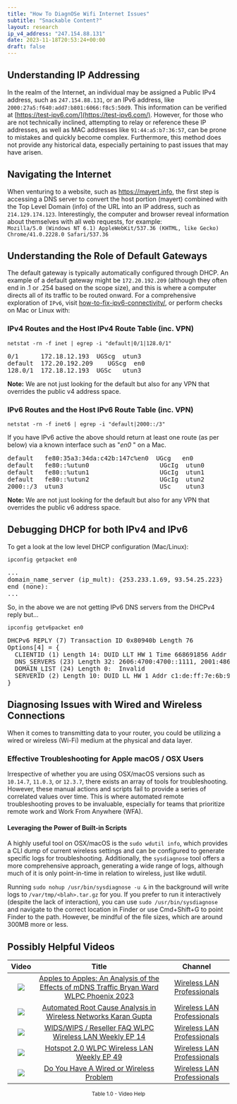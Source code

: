 ```yaml
---
title: "How To DiagnOSe Wifi Internet Issues"
subtitle: "Snackable Content?"
layout: research
ip_v4_address: "247.154.88.131"
date: 2023-11-18T20:53:24+00:00
draft: false
---
```


## Understanding IP Addressing

In the realm of the Internet, an individual may be assigned a Public IPv4 address, such as ```247.154.88.131```, or an IPv6 address, like ```2000:27a5:f640:add7:b801:6066:f8c5:50d9```. This information can be verified at [https://test-ipv6.com/](https://test-ipv6.com/). However, for those who are not technically inclined, attempting to relay or reference these IP addresses, as well as MAC addresses like ```91:44:a5:b7:36:57```, can be prone to mistakes and quickly become complex. Furthermore, this method does not provide any historical data, especially pertaining to past issues that may have arisen.
## Navigating the Internet

When venturing to a website, such as https://mayert.info, the first step is accessing a DNS server to convert the host portion (mayert) combined with the Top Level Domain (info) of the URL into an IP address, such as ```214.129.174.123```. Interestingly, the computer and browser reveal information about themselves with all web requests, for example: <br>```Mozilla/5.0 (Windows NT 6.1) AppleWebKit/537.36 (KHTML, like Gecko) Chrome/41.0.2228.0 Safari/537.36```
## Understanding the Role of Default Gateways

The default gateway is typically automatically configured through DHCP. An example of a default gateway might be ```172.20.192.209``` (although they often end in .1 or .254 based on the scope size), and this is where a computer directs all of its traffic to be routed onward. For a comprehensive exploration of ```IPv6```, visit [how-to-fix-ipv6-connectivity/](/blog/how-to-fix-ipv6-connectivity/), or perform checks on Mac or Linux with: <br>
### IPv4 Routes and the Host IPv4 Route Table (inc. VPN)
```netstat -rn -f inet | egrep -i "default|0/1|128.0/1"```

<pre>
0/1      172.18.12.193  UGScg  utun3
default  172.20.192.209    UGScg  en0
128.0/1  172.18.12.193  UGSc   utun3</pre>

**Note:** We are not just looking for the default but also for any VPN that overrides the public v4 address space.

### IPv6 Routes and the Host IPv6 Route Table (inc. VPN)
```netstat -rn -f inet6 | egrep -i "default|2000::/3"```

If you have IPv6 active the above should return at least one route (as per below) via a known interface such as "_en0_ " on a Mac. 

<pre>
default   fe80:35a3:34da:c42b:147c%en0  UGcg   en0
default   fe80::%utun0                   UGcIg  utun0
default   fe80::%utun1                   UGcIg  utun1
default   fe80::%utun2                   UGcIg  utun2
2000::/3  utun3                          USc    utun3</pre>

**Note:** We are not just looking for the default but also for any VPN that overrides the public v6 address space.
<br>

## Debugging DHCP for both IPv4 and IPv6

To get a look at the low level DHCP configuration (Mac/Linux): 

```ipconfig getpacket en0```

<pre>
...
domain_name_server (ip_mult): {253.233.1.69, 93.54.25.223}
end (none):
...</pre>

So, in the above we are not getting IPv6 DNS servers from the DHCPv4 reply but...

```ipconfig getv6packet en0```

<pre>
DHCPv6 REPLY (7) Transaction ID 0x80940b Length 76
Options[4] = {
  CLIENTID (1) Length 14: DUID LLT HW 1 Time 668691856 Addr 91:44:a5:b7:36:57
  DNS_SERVERS (23) Length 32: 2606:4700:4700::1111, 2001:4860:4860::8844
  DOMAIN_LIST (24) Length 0:  Invalid
  SERVERID (2) Length 10: DUID LL HW 1 Addr c1:de:ff:7e:6b:9e
}</pre>




## Diagnosing Issues with Wired and Wireless Connections

When it comes to transmitting data to your router, you could be utilizing a wired or wireless (Wi-Fi) medium at the physical and data layer.
### Effective Troubleshooting for Apple macOS / OSX Users
Irrespective of whether you are using OSX/macOS versions such as ```10.14.7```, ```11.0.3```, or ```12.3.7```, there exists an array of tools for troubleshooting. However, these manual actions and scripts fail to provide a series of correlated values over time. This is where automated remote troubleshooting proves to be invaluable, especially for teams that prioritize remote work and Work From Anywhere (WFA).
#### Leveraging the Power of Built-in Scripts
A highly useful tool on OSX/macOS is the ```sudo wdutil info```, which provides a CLI dump of current wireless settings and can be configured to generate specific logs for troubleshooting. Additionally, the ```sysdiagnose``` tool offers a more comprehensive approach, generating a wide range of logs, although much of it is only point-in-time in relation to wireless, just like wdutil.

Running ```sudo nohup /usr/bin/sysdiagnose -u &``` in the background will write logs to ```/var/tmp/<blah>.tar.gz``` for you. If you prefer to run it interactively (despite the lack of interaction), you can use ```sudo /usr/bin/sysdiagnose``` and navigate to the correct location in Finder or use Cmd+Shift+G to point Finder to the path. However, be mindful of the file sizes, which are around 300MB more or less.
## Possibly Helpful Videos

<link href="/plugins/lity/css/lity.min.css" rel="stylesheet">
<script src="/plugins/lity/js/lity.min.js"></script>
<div class="table1-start"></div>

|Video | Title | Channel |
| :---: | :---: | :---: |
|<a href="https://www.youtube.com/watch?v=miRV8qDOKBE" data-lity><img src="https://i.ytimg.com/vi/miRV8qDOKBE/default.jpg" class="img-fluid"></a>|<a href="https://www.youtube.com/watch?v=miRV8qDOKBE" data-lity>Apples to Apples: An Analysis of the Effects of mDNS Traffic   Bryan Ward   WLPC Phoenix 2023</a>|<a target="_blank" href="https://www.youtube.com/channel/UCIzBSS46vcqhwmBZ7ZpY-yg" >Wireless LAN Professionals</a>|
|<a href="https://www.youtube.com/watch?v=34m0u23_izY" data-lity><img src="https://i.ytimg.com/vi/34m0u23_izY/default.jpg" class="img-fluid"></a>|<a href="https://www.youtube.com/watch?v=34m0u23_izY" data-lity>Automated Root Cause Analysis in Wireless Networks   Karan Gupta</a>|<a target="_blank" href="https://www.youtube.com/channel/UCIzBSS46vcqhwmBZ7ZpY-yg" >Wireless LAN Professionals</a>|
|<a href="https://www.youtube.com/watch?v=Xf7gieMiqGU" data-lity><img src="https://i.ytimg.com/vi/Xf7gieMiqGU/default.jpg" class="img-fluid"></a>|<a href="https://www.youtube.com/watch?v=Xf7gieMiqGU" data-lity>WIDS/WIPS / Reseller FAQ   WLPC Wireless LAN Weekly EP 14</a>|<a target="_blank" href="https://www.youtube.com/channel/UCIzBSS46vcqhwmBZ7ZpY-yg" >Wireless LAN Professionals</a>|
|<a href="https://www.youtube.com/watch?v=rjE-BEVlS-0" data-lity><img src="https://i.ytimg.com/vi/rjE-BEVlS-0/default.jpg" class="img-fluid"></a>|<a href="https://www.youtube.com/watch?v=rjE-BEVlS-0" data-lity>Hotspot 2.0   WLPC Wireless LAN Weekly EP 49</a>|<a target="_blank" href="https://www.youtube.com/channel/UCIzBSS46vcqhwmBZ7ZpY-yg" >Wireless LAN Professionals</a>|
|<a href="https://www.youtube.com/watch?v=AJ29knJ5Rsk" data-lity><img src="https://i.ytimg.com/vi/AJ29knJ5Rsk/default.jpg" class="img-fluid"></a>|<a href="https://www.youtube.com/watch?v=AJ29knJ5Rsk" data-lity>Do You Have A Wired or Wireless Problem</a>|<a target="_blank" href="https://www.youtube.com/channel/UCIzBSS46vcqhwmBZ7ZpY-yg" >Wireless LAN Professionals</a>|

<center><small>Table 1.0 - Video Help</small></center>
 <br>
<div class="table1-end"></div>
<script type="text/javascript">
(function() {
    $('div.table1-start').nextUntil('div.table1-end', 'table').addClass('table thead-dark table-striped table-responsive rounded').attr('id', 't1');
    $('#t1').find('thead').addClass('thead-dark');
})();
</script>
